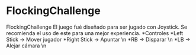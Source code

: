 # FlockingChallenge
FlockingChallenge
El juego fué diseñado para ser jugado con Joystick. Se recomienda el uso de este para una mejor experiencia.
*Controles
  *Left Stick -> Mover jugador
  *Right Stick -> Apuntar \n
  *RB -> Disparar \n
  *LB -> Alejar cámara \n
